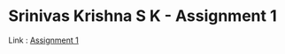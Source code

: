 # Srinivas Krishna S K - Assignment 1

Link : [Assignment 1](https://www.tinkercad.com/things/69l5W62cx9a-assignment1/editel)